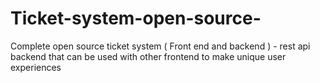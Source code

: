 # Ticket-system-open-source-
Complete open source ticket system ( Front end and backend ) - rest api backend that can be used with other frontend to make unique user experiences 
